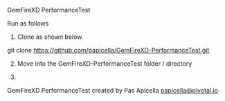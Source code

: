 GemFireXD PerformanceTest

Run as follows

1. Clone as shown below.

git clone https://github.com/papicella/GemFireXD-PerformanceTest.git

2. Move into the GemFireXD-PerformanceTest folder / directory

3. 

GemFireXD PerformanceTest created by Pas Apicella papicella@pivotal.io
